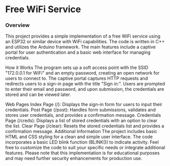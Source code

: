 <H1>Free WiFi Service</H1>


<H3>Overview</H3>


This project provides a simple implementation of a free WiFi service using an ESP32 or similar device with WiFi capabilities. The code is written in C++ and utilizes the Arduino framework. The main features include a captive portal for user authentication and a basic web interface for managing credentials.

How it Works
The program sets up a soft access point with the SSID "172.0.0.1 for WiFi" and an empty password, creating an open network for users to connect to. The captive portal captures HTTP requests and redirects users to a sign-in page with the title "Sign in:". Users are prompted to enter their email and password, and upon submission, the credentials are stored and can be viewed later.

Web Pages
Index Page (/): Displays the sign-in form for users to input their credentials.
Post Page (/post): Handles form submissions, validates and stores user credentials, and provides a confirmation message.
Credentials Page (/creds): Displays a list of stored credentials with an option to clear the list.
Clear Page (/clear): Resets the stored credentials list and provides a confirmation message.
Additional Information
The project includes basic HTML and CSS styling for a clean and simple user interface.
The code incorporates a basic LED blink function (BLINK()) to indicate activity.
Feel free to customize the code to suit your specific needs or integrate additional features. Please note that this implementation is for educational purposes and may need further security enhancements for production use.




